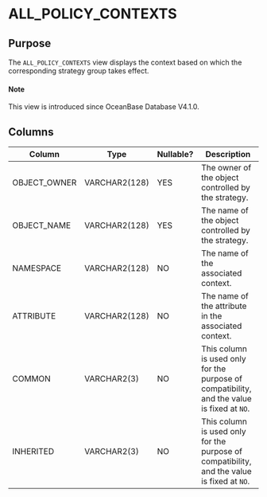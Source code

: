 # ALL_POLICY_CONTEXTS

## Purpose

The `ALL_POLICY_CONTEXTS` view displays the context based on which the corresponding strategy group takes effect. 

<main id="notice" type='explain'>
  <h4>Note</h4>
  <p>This view is introduced since OceanBase Database V4.1.0. </p>
</main>

## Columns

| Column | Type | Nullable? | Description |
| --- | --- | --- | --- |
| OBJECT_OWNER | VARCHAR2(128) | YES | The owner of the object controlled by the strategy. |
| OBJECT_NAME | VARCHAR2(128) | YES | The name of the object controlled by the strategy. |
| NAMESPACE | VARCHAR2(128) | NO | The name of the associated context. |
| ATTRIBUTE | VARCHAR2(128) | NO | The name of the attribute in the associated context. |
| COMMON | VARCHAR2(3) | NO | This column is used only for the purpose of compatibility, and the value is fixed at `NO`.  |
| INHERITED | VARCHAR2(3) | NO | This column is used only for the purpose of compatibility, and the value is fixed at `NO`.  |
